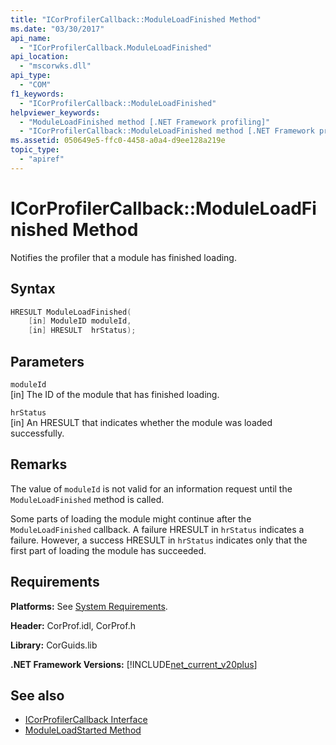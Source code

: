 ```yaml
---
title: "ICorProfilerCallback::ModuleLoadFinished Method"
ms.date: "03/30/2017"
api_name: 
  - "ICorProfilerCallback.ModuleLoadFinished"
api_location: 
  - "mscorwks.dll"
api_type: 
  - "COM"
f1_keywords: 
  - "ICorProfilerCallback::ModuleLoadFinished"
helpviewer_keywords: 
  - "ModuleLoadFinished method [.NET Framework profiling]"
  - "ICorProfilerCallback::ModuleLoadFinished method [.NET Framework profiling]"
ms.assetid: 050649e5-ffc0-4458-a0a4-d9ee128a219e
topic_type: 
  - "apiref"
---
```

# ICorProfilerCallback::ModuleLoadFinished Method
Notifies the profiler that a module has finished loading.  
  
## Syntax  
  
```cpp  
HRESULT ModuleLoadFinished(  
    [in] ModuleID moduleId,  
    [in] HRESULT  hrStatus);  
```  
  
## Parameters  
 `moduleId`  
 [in] The ID of the module that has finished loading.  
  
 `hrStatus`  
 [in] An HRESULT that indicates whether the module was loaded successfully.  
  
## Remarks  
 The value of `moduleId` is not valid for an information request until the `ModuleLoadFinished` method is called.  
  
 Some parts of loading the module might continue after the `ModuleLoadFinished` callback. A failure HRESULT in `hrStatus` indicates a failure. However, a success HRESULT in `hrStatus` indicates only that the first part of loading the module has succeeded.  
  
## Requirements  
 **Platforms:** See [System Requirements](../../../../docs/framework/get-started/system-requirements.md).  
  
 **Header:** CorProf.idl, CorProf.h  
  
 **Library:** CorGuids.lib  
  
 **.NET Framework Versions:** [!INCLUDE[net_current_v20plus](../../../../includes/net-current-v20plus-md.md)]  
  
## See also

- [ICorProfilerCallback Interface](../../../../docs/framework/unmanaged-api/profiling/icorprofilercallback-interface.md)
- [ModuleLoadStarted Method](../../../../docs/framework/unmanaged-api/profiling/icorprofilercallback-moduleloadstarted-method.md)
